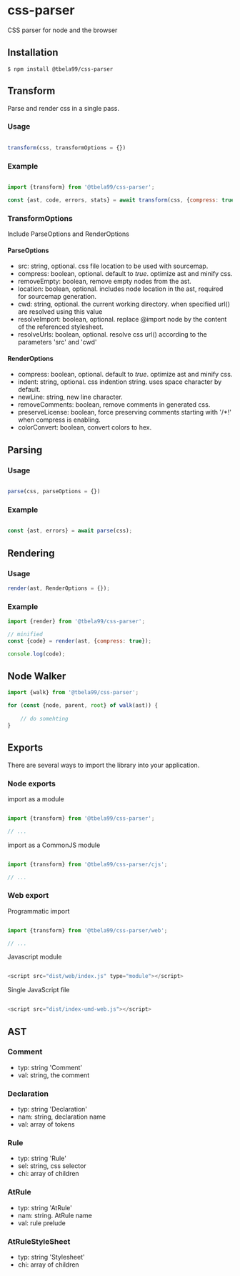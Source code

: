 # css-parser

CSS parser for node and the browser

## Installation

```shell
$ npm install @tbela99/css-parser

```

## Transform

Parse and render css in a single pass.

### Usage

```javascript

transform(css, transformOptions = {})
```

### Example

```javascript

import {transform} from '@tbela99/css-parser';

const {ast, code, errors, stats} = await transform(css, {compress: true, resolveImport: true, cwd: 'files/css'});
```

### TransformOptions

Include ParseOptions and RenderOptions

#### ParseOptions

- src: string, optional. css file location to be used with sourcemap.
- compress: boolean, optional. default to _true_. optimize ast and minify css.
- removeEmpty: boolean, remove empty nodes from the ast.
- location: boolean, optional. includes node location in the ast, required for sourcemap generation.
- cwd: string, optional. the current working directory. when specified url() are resolved using this value
- resolveImport: boolean, optional. replace @import node by the content of the referenced stylesheet.
- resolveUrls: boolean, optional. resolve css url() according to the parameters 'src' and 'cwd'

#### RenderOptions
- compress: boolean, optional. default to _true_. optimize ast and minify css.
- indent: string, optional. css indention string. uses space character by default.
- newLine: string, new line character.
- removeComments: boolean, remove comments in generated css.
- preserveLicense: boolean, force preserving comments starting with '/\*!' when compress is enabling.
- colorConvert: boolean, convert colors to hex.


## Parsing

### Usage

```javascript

parse(css, parseOptions = {})
```

### Example

````javascript

const {ast, errors} = await parse(css);
````

## Rendering

### Usage

```javascript
render(ast, RenderOptions = {});
```

### Example

```javascript
import {render} from '@tbela99/css-parser';

// minified
const {code} = render(ast, {compress: true});

console.log(code);
```

## Node Walker

```javascript
import {walk} from '@tbela99/css-parser';

for (const {node, parent, root} of walk(ast)) {
    
    // do somehting
}
```

## Exports

There are several ways to import the library into your application.

### Node exports

import as a module

```javascript

import {transform} from '@tbela99/css-parser';

// ...
```
import as a CommonJS module

```javascript

import {transform} from '@tbela99/css-parser/cjs';

// ...
```

### Web export

Programmatic import

```javascript

import {transform} from '@tbela99/css-parser/web';

// ...
```

Javascript module

```javascript

<script src="dist/web/index.js" type="module"></script>
```

Single JavaScript file

```javascript

<script src="dist/index-umd-web.js"></script>
```

## AST

### Comment

- typ: string 'Comment'
- val: string, the comment

### Declaration

- typ: string 'Declaration'
- nam: string, declaration name
- val: array of tokens

### Rule

- typ: string 'Rule'
- sel: string, css selector
- chi: array of children

### AtRule

- typ: string 'AtRule'
- nam: string. AtRule name
- val: rule prelude

### AtRuleStyleSheet

- typ: string 'Stylesheet'
- chi: array of children